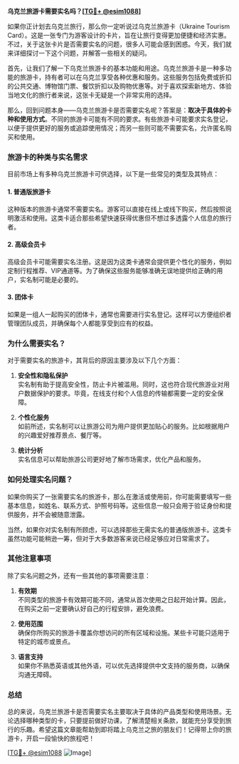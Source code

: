 **乌克兰旅游卡需要实名吗？[[TG💪+ @esim1088](https://t.me/s/esim1088)]**

如果你正计划去乌克兰旅行，那么你一定听说过乌克兰旅游卡（Ukraine Tourism Card）。这是一张专门为游客设计的卡片，旨在让旅行变得更加便捷和经济实惠。不过，关于这张卡片是否需要实名的问题，很多人可能会感到困惑。今天，我们就来详细探讨一下这个问题，并解答一些相关的疑问。

首先，让我们了解一下乌克兰旅游卡的基本功能和用途。乌克兰旅游卡是一种多功能的旅游卡，持有者可以在乌克兰享受各种优惠和服务。这些服务包括免费或折扣的公共交通、博物馆门票、餐饮折扣以及购物优惠等。对于喜欢探索新地方、体验当地文化的旅行者来说，这张卡无疑是一个非常实用的选择。

那么，回到问题本身——乌克兰旅游卡是否需要实名呢？答案是：**取决于具体的卡种和使用方式**。不同的旅游卡可能有不同的要求。有些旅游卡可能要求实名登记，以便于提供更好的服务或追踪使用情况；而另一些则可能不需要实名，允许匿名购买和使用。

### **旅游卡的种类与实名需求**

目前市场上有多种乌克兰旅游卡可供选择，以下是一些常见的类型及其特点：

#### 1. **普通版旅游卡**
这种版本的旅游卡通常不需要实名。游客可以直接在线上或线下购买，然后按照说明激活和使用。这类卡适合那些希望快速获得优惠但不想过多透露个人信息的旅行者。

#### 2. **高级会员卡**
高级会员卡可能需要实名注册。这是因为这类卡通常会提供更个性化的服务，例如定制行程推荐、VIP通道等。为了确保这些服务能够准确无误地提供给正确的用户，实名制可能是必要的。

#### 3. **团体卡**
如果是一组人一起购买的团体卡，通常也需要进行实名登记。这样可以方便组织者管理团队成员，并确保每个人都能享受到应有的权益。

### **为什么需要实名？**

对于需要实名的旅游卡，其背后的原因主要涉及以下几个方面：

1. **安全性和隐私保护**  
   实名制有助于提高安全性，防止卡片被滥用。同时，这也符合现代旅游业对用户数据保护的要求。毕竟，在线支付和个人信息的传输都需要一定的安全保障。

2. **个性化服务**  
   如前所述，实名制可以让旅游公司为用户提供更加贴心的服务。比如根据用户的兴趣爱好推荐景点、餐厅等。

3. **统计分析**  
   实名信息可以帮助旅游公司更好地了解市场需求，优化产品和服务。

### **如何处理实名问题？**

如果你购买了一张需要实名的旅游卡，那么在激活或使用前，你可能需要填写一些基本信息，如姓名、联系方式、护照号码等。这些信息一般只会用于验证身份和提供服务，并不会被随意泄露。

当然，如果你对实名制有所顾虑，可以选择那些无需实名的普通版旅游卡。这类卡虽然功能可能稍逊一筹，但对于大多数游客来说已经足够应对日常需求了。

### **其他注意事项**

除了实名问题之外，还有一些其他的事项需要注意：

1. **有效期**  
   不同类型的旅游卡有效期可能不同，通常从首次使用之日起开始计算。因此，在购买之前一定要确认好自己的行程安排，避免浪费。

2. **使用范围**  
   确保你所购买的旅游卡覆盖你想访问的所有区域和设施。某些卡可能只适用于特定的城市或景点。

3. **语言支持**  
   如果你不熟悉英语或其他外语，可以优先选择提供中文支持的服务商，以确保沟通无障碍。

### **总结**

总的来说，乌克兰旅游卡是否需要实名主要取决于具体的产品类型和使用场景。无论选择哪种类型的卡，只要提前做好功课，了解清楚相关条款，就能充分享受到旅行的乐趣。希望这篇文章能帮助到即将踏上乌克兰之旅的朋友们！记得带上你的旅游卡，开启一段愉快的旅程吧！

[[TG💪+ @esim1088](https://t.me/s/esim1088) ![Image](https://i.postimg.cc/4NQfJmqS/Snipaste-2025-05-13-00-14-12.png)]